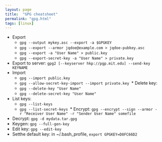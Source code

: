 ```yaml
---
layout: page
title:  "GPG cheatsheet"
permalink: "gpg.html"
tags: [linux]
---
```


* Export
    * `gpg --output mykey.asc --export -a $GPGKEY`
    * `gpg --export --armor jqdoe@example.com > jqdoe-pubkey.asc`
    * `gpg --export -a "User Name" > public.key`
    * `gpg --export-secret-key -a "User Name" > private.key`
* Export to server: `gpg2 [--keyserver hkp://pgp.mit.edu] --send-key KEYNAME`
* Import
    * `gpg --import public.key`
    * `gpg --allow-secret-key-import --import private.key
`* Delete key:
    * `gpg --delete-key "User Name"`
    * `gpg --delete-secret-key "User Name"`
* List keys:
    * `gpg --list-keys`
    * `gpg --list-secret-keys
`* Encrypt: `gpg --encrypt --sign --armor -r "Receiver User Name" -r "Sender User Name" somefile`
* Decrypt: `gpg -d mydata.tar.gpg`
* Keygen: `gpg --full-gen-key`
* Edit key: `gpg --edit-key`
* Setthe default key: in ~/.bash_profile, `export GPGKEY=D8FC66D2`
